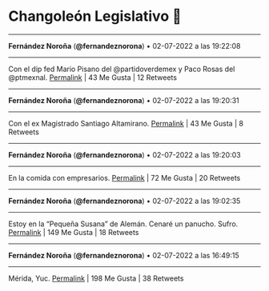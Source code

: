 # Changoleón Legislativo 🙈
*****
**Fernández Noroña** (**@fernandeznorona**) • 02-07-2022 a las 19:22:08
*****
Con el dip fed Mario Pisano del ⁦@partidoverdemex⁩ y Paco Rosas del @ptmexnal.
[Permalink](https://twitter.com/fernandeznorona/status/1543434890762493952) | 43 Me Gusta | 12 Retweets
*****
**Fernández Noroña** (**@fernandeznorona**) • 02-07-2022 a las 19:20:31
*****
Con el ex Magistrado Santiago Altamirano.
[Permalink](https://twitter.com/fernandeznorona/status/1543434484074352640) | 43 Me Gusta | 8 Retweets
*****
**Fernández Noroña** (**@fernandeznorona**) • 02-07-2022 a las 19:20:03
*****
En la comida con empresarios.
[Permalink](https://twitter.com/fernandeznorona/status/1543434367938207744) | 72 Me Gusta | 20 Retweets
*****
**Fernández Noroña** (**@fernandeznorona**) • 02-07-2022 a las 19:02:35
*****
Estoy en la “Pequeña Susana” de Alemán. Cenaré un panucho. Sufro.
[Permalink](https://twitter.com/fernandeznorona/status/1543429971384958978) | 149 Me Gusta | 18 Retweets
*****
**Fernández Noroña** (**@fernandeznorona**) • 02-07-2022 a las 16:49:15
*****
Mérida, Yuc.
[Permalink](https://twitter.com/fernandeznorona/status/1543396416135086080) | 198 Me Gusta | 38 Retweets